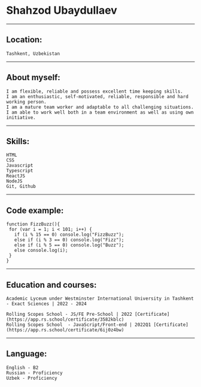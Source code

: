 # Shahzod Ubaydullaev

*********

##  Location: 
    Tashkent, Uzbekistan

*********

##  About myself:
    I am flexible, reliable and possess excellent time keeping skills. 
    I am an enthusiastic, self-motivated, reliable, responsible and hard working person.     
    I am a mature team worker and adaptable to all challenging situations. 
    I am able to work well both in a team environment as well as using own initiative.

*********

##  Skills: 
    HTML
    CSS
    Javascript
    Typescript
    ReactJS
    NodeJS
    Git, Github

*********

##  Code example:
    function FizzBuzz(){
     for (var i = 1; i < 101; i++) {
       if (i % 15 == 0) console.log("FizzBuzz");
       else if (i % 3 == 0) console.log("Fizz");
       else if (i % 5 == 0) console.log("Buzz");
       else console.log(i);
     }
    }
    
*********

##  Education and courses:
    Academic Lyceum under Westminster International University in Tashkent - Exact Sciences | 2022 - 2024
  
    Rolling Scopes School - JS/FE Pre-School | 2022 [Certificate](https://app.rs.school/certificate/3582kblc)
    Rolling Scopes School  - JavaScript/Front-end | 2022Q1 [Certificate](https://app.rs.school/certificate/6ij0z4bw)

*********

##  Language:
    English - B2
    Russian - Proficiency
    Uzbek - Proficiency
